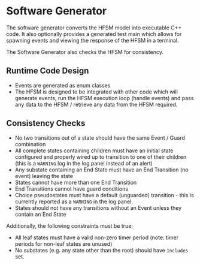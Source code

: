 # Software Generator

The software generator converts the HFSM model into executable C++
code. It also optionally provides a generated test main which allows
for spawning events and viewing the response of the HFSM in a
terminal.

The Software Generator also checks the HFSM for consistency.

## Runtime Code Design

* Events are generated as enum classes
* The HFSM is designed to be integrated with other code which will
  generate events, run the HFSM execution loop (handle events) and
  pass any data to the HFSM / retrieve any data from the HFSM
  required.

## Consistency Checks

* No two transitions out of a state should have the same Event / Guard combination
* All complete states containing children must have an initial state
  configured and properly wired up to transition to one of their
  children (this is a `WARNING` log in the log panel instead of an
  alert)
* Any substate containing an End State must have an End Transition (no
  event) leaving the state
* States cannot have more than one End Transition
* End Transitions cannot have guard conditions
* Choice pseudostates must have a default (unguarded) transition -
  this is currently reported as a `WARNING` in the log panel.
* States should not have any transitions without an Event unless they
  contain an End State

Additionally, the following constraints must be true:

* All leaf states must have a valid non-zero timer period (note: timer
  periods for non-leaf states are unused)
* No substates (e.g. any state other than the root) should have
  `Includes` set.
